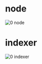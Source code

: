 # node
![0 node](https://user-images.githubusercontent.com/86808313/128755523-d3f2d992-8b51-40d6-b38e-ae8651f90ca8.PNG)

# indexer
![0 indexer](https://user-images.githubusercontent.com/86808313/128755516-134230b3-3202-4825-9393-e4b700569718.PNG)

